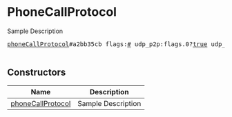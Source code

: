 # PhoneCallProtocol

Sample Description

<pre>
<a href="../constructor/phoneCallProtocol">phoneCallProtocol</a>#a2bb35cb flags:<a href="../type/#.md">#</a> udp_p2p:flags.0?<a href="../type/true.md">true</a> udp_reflector:flags.1?<a href="../type/true.md">true</a> min_layer:<a href="../type/int.md">int</a> max_layer:<a href="../type/int.md">int</a> = <a href="../type/PhoneCallProtocol.md">PhoneCallProtocol</a>;

</pre>

## Constructors

| Name | Description |
|------|-------------|
| [phoneCallProtocol](../constructor/phoneCallProtocol.md) | Sample Description |

